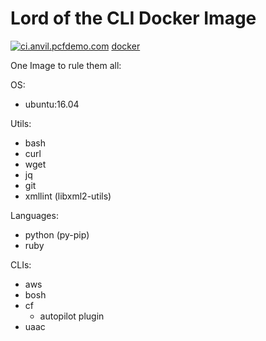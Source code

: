 # Lord of the CLI Docker Image

[![ci.anvil.pcfdemo.com](https://ci.anvil.pcfdemo.com/api/v1/teams/main/pipelines/docker-lotc/jobs/build/badge)](https://ci.anvil.pcfdemo.com/teams/main/pipelines/docker-lotc) [docker](https://hub.docker.com/r/patrickcrocker/lotc/)

One Image to rule them all:

OS:
- ubuntu:16.04

Utils:
- bash
- curl
- wget
- jq
- git
- xmllint (libxml2-utils)

Languages:
- python (py-pip)
- ruby

CLIs:
- aws
- bosh
- cf
  - autopilot plugin
- uaac
